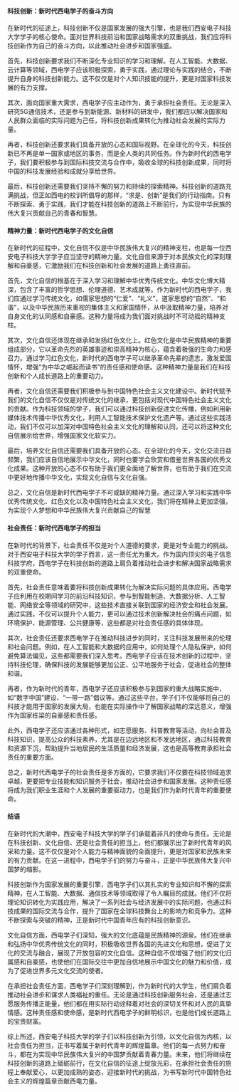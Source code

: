 #### 科技创新：新时代西电学子的奋斗方向

在新时代的征途上，科技创新不仅是国家发展的强大引擎，也是我们西安电子科技大学学子的核心使命。面对世界科技前沿和国家战略需求的双重挑战，我们应将科技创新作为自己的奋斗方向，以此推动社会进步和国家强盛。

首先，科技创新要求我们不断深化专业知识的学习和理解。在人工智能、大数据、云计算等领域，西电学子应该积极探索，勇于实践，通过理论与实践的结合，不断提升自身的科技创新能力。这不仅仅是对个人知识技能的提升，更是对国家科技发展的有力支撑。

其次，面向国家重大需求，西电学子应主动作为，勇于承担社会责任。无论是深入研究5G通信技术，还是参与到新能源、新材料的研发中，我们都应以解决国家和人民群众面临的实际问题为己任，将科技创新成果转化为推动社会发展的实际力量。

再者，科技创新还要求我们具备开放的心态和国际视野。在全球化的今天，科技创新已不再是单一国家或地区的事务，而是全人类的共同任务。作为新时代的西电学子，我们要积极参与到国际科技交流与合作中，吸收全球的科技创新成果，同时将中国的科技发展经验和成就分享给世界。

最后，科技创新还需要我们坚持不懈的努力和持续的探索精神。科技创新的道路充满挑战，但正如西电的校训所倡导的那样，“求是、创新”是我们的行动指南。只有不断探索、勇于实践，我们才能在科技创新的道路上不断前行，为实现中华民族的伟大复兴贡献自己的青春和智慧。

#### 精神力量：新时代西电学子的文化自信

在新时代的征程中，文化自信不仅是中华民族伟大复兴的精神支柱，也是每一位西安电子科技大学学子应当坚守的精神力量。文化自信来源于对本民族文化的深刻理解和自豪感，它激励我们在科技创新和社会发展的道路上勇往直前。

首先，文化自信的根基在于深入学习和理解中华优秀传统文化。中华文化博大精深，包含了丰富的哲学思想、伦理道德、艺术成就等。作为新时代的西电学子，我们应通过学习传统文化，如儒家思想的“仁爱”、“礼义”，道家思想的“自然”、“和谐”，以及中华民族历来重视的集体主义和家国情怀，从中汲取精神力量，培养对自身文化的认同感和自豪感。这种力量将成为我们面对挑战时不可动摇的精神支柱。

其次，文化自信还体现在继承和发扬红色文化上。红色文化是中华民族精神的重要组成部分，它以革命先烈的英雄事迹和崇高精神为核心，蕴含着极强的生命力和感召力。通过学习红色文化，新时代的西电学子可以继承革命先辈的遗志，激发爱国情怀，增强“为中华之崛起而读书”的责任感和使命感。这种精神力量是我们在科技创新和个人成长道路上的重要动力。

再者，文化自信还需要我们积极参与到中国特色社会主义文化建设中。新时代赋予我们的文化自信不仅仅是对传统文化的继承，更包括对现代中国特色社会主义文化的贡献。作为科技领域的学子，我们可以通过科技创新促进文化传播，例如利用新媒体技术传播中华优秀文化，利用人工智能技术保护文化遗产等。通过这些实践活动，我们不仅可以加深对中国特色社会主义文化的理解和认同，还可以将这种文化自信展示给世界，增强国家文化软实力。

最后，培养文化自信还需要我们具备开放的心态。在全球化的今天，文化交流日益频繁，我们应该自信地展示中华文化，同时也要学会欣赏和借鉴世界各国的优秀文化成果。这种开放的心态不仅有助于我们更全面地了解世界，也有助于我们在交流中更好地传播中华文化，实现文化自信与文化自强。

总之，文化自信是新时代西电学子不可或缺的精神力量。通过深入学习和实践中华优秀传统文化、红色文化以及中国特色社会主义文化，我们将在精神上更加坚强，为实现个人梦想和中华民族伟大复兴贡献自己的智慧

#### 社会责任：新时代西电学子的担当

在新时代的背景下，社会责任不仅是对个人道德的要求，更是对专业能力的挑战。对于西安电子科技大学的学子而言，这一责任尤为重大。作为国内顶尖的电子信息科技学府，西电学子在科技创新的道路上肩负着推动社会进步和解决国家战略需求的双重使命。

首先，社会责任意味着要将科技创新成果转化为解决实际问题的具体应用。西电学子应利用在校期间学习的前沿科技知识，参与到智能制造、大数据分析、人工智能、网络安全等领域的研究中，这些技术直接关联到国家的经济安全和社会发展。通过实践，不仅可以提升个人能力，更可以通过技术创新解决社会的痛点问题，如环境保护、能源管理、公共健康等，这些都是对社会责任感的具体体现。

其次，社会责任还要求西电学子在推动科技进步的同时，关注科技发展带来的伦理和社会问题。例如，在人工智能和大数据的应用中，如何处理个人隐私保护，如何避免算法偏见，这些都需要我们深入思考。西电学子应该在技术创新的过程中，坚持科技伦理，确保科技的发展能够更加公正、公平地服务于社会，促进社会的整体和谐。

再者，作为新时代的青年，西电学子还应该积极参与到国家的重大战略实施中，如“数字中国”建设、“一带一路”倡议等。通过这些平台，学子们不仅能够将自己的科技才能用于国家的发展大局，也能在实际操作中了解国家战略的深远意义，增强作为国家栋梁的自豪感和责任感。

此外，西电学子还应该通过各种形式，如志愿服务、科普教育等活动，向社会普及科技知识，提高公众的科技素养，尤其是在边远地区和不发达地区，通过科技教育和资源下沉，帮助提升当地居民的生活质量和经济发展，这也是高等教育承担社会责任的重要方面。

总之，新时代西电学子的社会责任是多方面的，它要求我们不仅要在科技领域追求卓越，更要把专业技能和知识服务于社会，推动社会进步和国家发展。这种责任感将成为我们职业生涯和个人发展的重要驱动力，也是我们作为新时代青年的重要使命。


#### 结语
在新时代的大潮中，西安电子科技大学的学子们承载着非凡的使命与责任。无论是在科技创新、文化自信、还是社会责任的担当上，他们都展示出了新时代青年的风采和力量。这不仅仅是对个人能力与精神面貌的全面提升，更是对国家和民族未来的有力贡献。在这一进程中，西电学子们的努力与奋斗，正是中华民族伟大复兴中国梦的缩影。

科技创新作为国家发展的重要引擎，西电学子们以其扎实的专业知识和不懈的探索精神，在人工智能、大数据、通信技术等领域取得了令人瞩目的成就。他们不仅将理论知识转化为实践应用，解决了一系列社会与经济发展中的实际问题，也通过科技成果的国际交流与合作，提升了国家在全球科技舞台上的影响力和竞争力。这种不断探索与突破的精神，正是新时代中国青年应有的科技创新意识。

文化自信方面，西电学子们深知，强大的文化底蕴是民族精神的源泉。他们在继承和弘扬中华优秀传统文化的同时，积极吸收世界各国的先进文化和思想，促进了文化的交流与融合，展现了开放包容的文化自信。这种自信不仅增强了他们的文化归属感和自豪感，也使他们在国际交往中更加自信地展示中国文化的魅力和价值，成为了促进世界多元文化交流的使者。

在承担社会责任方面，西电学子们深刻理解到，作为新时代的大学生，他们肩负着推动社会进步和谋求人类福祉的重任。无论是通过科技创新服务社会，还是通过志愿服务传播正能量，他们都在用实际行动诠释着对社会的深切关怀和对人民的真挚情感。这种责任感和使命感，是新时代西电学子的鲜明标识，也是他们成长道路上的宝贵财富。

综上所述，西安电子科技大学的学子们以科技创新为引领，以文化自信为内核，以社会责任为担当，正书写着属于新时代青年的辉煌篇章。他们的每一点努力和奋斗，都在为实现中华民族伟大复兴的中国梦贡献着青春力量。未来，他们将继续在科技创新的道路上砥砺前行，在文化自信的征途上绽放光彩，在承担社会责任的旅程上奉献爱心，以更加成熟的姿态，迎接新时代的挑战，为书写新时代中国特色社会主义的辉煌篇章贡献西电力量。